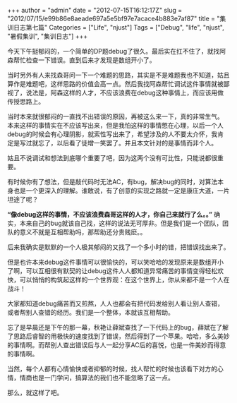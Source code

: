 +++
author = "admin"
date = "2012-07-15T16:12:17Z"
slug = "2012/07/15/e99b86e8aeade697a5e5bf97e7acace4b883e7af87"
title = "集训日志第七篇"
Categories = ["Life", "njust"]
Tags = ["Debug", "life", "njust", "暑假集训", "集训日志"]
+++

今天下午挺郁闷的，一个简单的DP题debug了很久。最后实在扛不住了，就找阿森帮忙检查一下错误。直到后来才发现是数组开小了。

<!-- more -->
当时另外有人来找森哥问一下一个难题的思路，其实是不是难题我也不知道，姑且算作是难题吧，这样思路的价值会高一点。然后我找阿森帮忙调试这件事情就被鄙视了，说法是，阿森这样的人才，不应该浪费在debug这种事情上，而应该用做传授思路上。

当时本来就很郁闷的一直找不出错误的原因，再被这么来一下，真的非常生气。
本来这样的事情实在不应该写出来，但是我怕这样的事情憋在心理，以后一个人debug的时候会有心理阴影，就索性写出来了，希望涉及的人不要太介怀，我肯定是写过就忘了，以后看了徒增一笑罢了。并且本文针对的是事情而非个人。

姑且不说调试和想法到底哪个重要了吧，因为这两个没有可比性，只能说都很重要。

有时候你有了想法，但是敲代码时无法AC，有bug，解决bug的同时，对算法本身也是一个更深入的理解。谁敢说，有了创意的实现之路就一定是康庄大道，一片坦途了呢？

**“像debug这样的事情，不应该浪费森哥这样的人才，你自己来就行了么。。”**
确实，本来自己的bug就该自己找，这样的说法无可厚非。但是我们是一个团队，团队的意义不就是互相帮助吗，那帮助还分贵贱麽。。

后来我确实是默默的一个人极其郁闷的又找了一个多小时的错，把错误找出来了。

但是也许本来debug这件事情可以很愉快的，可以笑哈哈的发现原来是数组开小了啊，可以互相很有默契的让debug这件人人都知道异常痛苦的事情变得轻松欢快，可以悄悄的构筑起这样的一个世界观：在这个世界上，你从来都不是一个人在战斗！

大家都知道debug痛苦而又煎熬，人人也都会有把代码发给别人看让别人查错，或者帮别人查错的经历。我们是一个整体，本就该互相帮助。

忘了是早晨还是下午的那一幕，秋艳让薛斌查找了一下代码上的bug，薛斌在了解了思路后睿智的用极快的速度找到了错误，然后得到了一个苹果。哈哈，多么美妙的事情啊。而帮别人查出错误后与人一起分享AC后的喜悦，也是一件美妙而得意的事情啊。

当然，每个人都有心情愉快或者抑郁的时候，找人帮忙的时候也该看下对方的心情，情商也是一门学问，搞算法的我们也不能忽略了这一点。

那么，就这样了吧。
